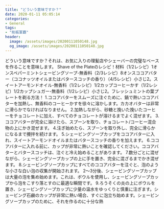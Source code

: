 ```yaml
---
title: "どういう意味ですか？"
date: 2020-01-11 05:05:14
categories:
- General
tags:
- "削板軍覇"
header:
  image: /assets/images/20200111050148.jpg
  og_image: /assets/images/20200111050148.jpg
---
```


どういう意味ですか？それは、お気に入りの理髪店やシェーバーの完璧なベースを作ることを意味します。 Shave of the Plateのレシピ！材料（1/2レシピ）1オンスペパーミントシェービングソープ-無香料（2/3レシピ）8オンスココアバター（ココナッツオイルまたはバタースコッチの香り）（4/5レシピ）小さじ2。スイートアーモンドオイル-無香料（1/2レシピ）1/2カップコーヒーかす（1/2レシピ）1/2カップシュガー-無香料（1/2レシピ）小さじ2。フレッシュミントの葉プレートを剃る方法！ 1.ココアバターをスムーズに注ぐために、鍋で熱いココアバターを加熱し、無香料のコーヒーかすを徐々に溶かします。カカオバターは非常に滑らかでなければなりません。 2.加熱しながら、砂糖と挽いた挽いたコーヒーをチョコレートに加え、すべてのチョコレートが溶けるまでよく混ぜます。 3.ココアバターが完全に溶けたら、スプーンを取り、チョコレート/コーヒー混合物の上にかき混ぜます。 4.注ぎ始めたら、スプーンを取り外し、完全に滑らかになるまで攪拌を続けます。 5.シェービングソープカップをココアバターに入れ、スイートアーモンドオイルまたはバタースコッチの香りを加えます。 6.ココアバターに入れる前に、カップが非常に熱いことを確認してください。ココアバターとバタースコッチは、注ぐと冷え始めることがあります。 7.数分ごとに混ぜながら、シェービングソープカップの上に手を置き、完全に混ざるまでかき混ぜます。 8.シェービングソープカップにすべてのココアバターを注ぐと、泡のような小さな白い泡の収集が開始されます。 2〜3分後、シェービングソープカップは大量の泡を集め始めます。これは、ボウルを使用し、シェービングソープカップから泡をこすり落とすのに最適な瞬間です。 9.ろうそくの炎の上にボウルを置き、シェービングソープカップに少量の温水をゆっくりと慎重に注ぎます。シェービング石鹸のカップが非常に熱い場合、すぐに泡立ち始めます。シェービングソープカップのために、それを作るのに十分な熱
